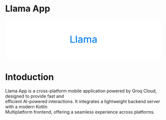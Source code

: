 # **Llama App**

<picture>
   <img alt="Llama" src="https://github.com/w1lderr/LLamaApp/blob/master/Group%205.png">
</picture>

# **Intoduction**

Llama App is a cross-platform mobile application powered by Groq Cloud, designed to provide fast and<br>
efficient AI-powered interactions. It integrates a lightweight backend server with a modern Kotlin<br>
Multiplatform frontend, offering a seamless experience across platforms.
